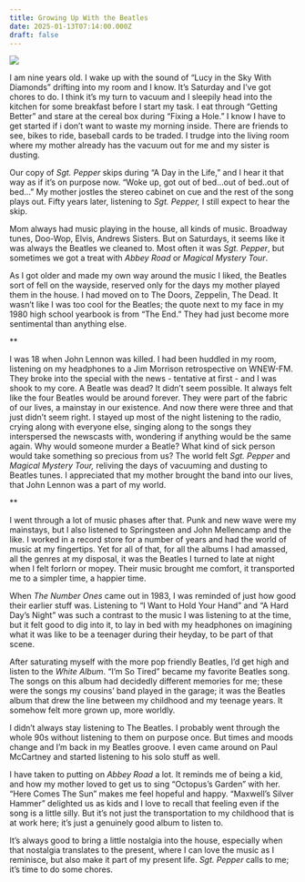 ```yaml
---
title: Growing Up With the Beatles
date: 2025-01-13T07:14:00.000Z
draft: false
---
```

![](/images/upload/img_8192.jpg)



I am nine years old. I wake up with the sound of “Lucy in the Sky With Diamonds” drifting into my room and I know. It’s Saturday and I’ve got chores to do. I think it’s my turn to vacuum and I sleepily head into the kitchen for some breakfast before I start my task. I eat through “Getting Better” and stare at the cereal box during “Fixing a Hole.” I know I have to get started if i don’t want to waste my morning inside. There are friends to see, bikes to ride, baseball cards to be traded. I trudge into the living room where my mother already has the vacuum out for me and my sister is dusting.

Our copy of *Sgt. Pepper* skips during “A Day in the Life,” and I hear it that way as if it’s on purpose now. “Woke up, got out of bed…out of bed..out of bed…” My mother jostles the stereo cabinet on cue and the rest of the song plays out. Fifty years later, listening to *Sgt. Pepper,* I still expect to hear the skip.

Mom always had music playing in the house, all kinds of music. Broadway tunes, Doo-Wop, Elvis, Andrews Sisters. But on Saturdays, it seems like it was always the Beatles we cleaned to. Most often it was *Sgt. Pepper*, but sometimes we got a treat with *Abbey Road* or *Magical Mystery Tour*.

As I got older and made my own way around the music I liked, the Beatles sort of fell on the wayside, reserved only for the days my mother played them in the house. I had moved on to The Doors, Zeppelin, The Dead. It wasn’t like I was too cool for the Beatles; the quote next to my face in my 1980 high school yearbook is from “The End.” They had just become more sentimental than anything else.

\*\*

I was 18 when John Lennon was killed. I had been huddled in my room, listening on my headphones to a Jim Morrison retrospective on WNEW-FM. They broke into the special with the news - tentative at first - and I was shook to my core. A Beatle was dead? It didn’t seem possible. It always felt like the four Beatles would be around forever. They were part of the fabric of our lives, a mainstay in our existence. And now there were three and that just didn’t seem right. I stayed up most of the night listening to the radio, crying along with everyone else, singing along to the songs they interspersed the newscasts with, wondering if anything would be the same again. Why would someone murder a Beatle? What kind of sick person would take something so precious from us? The world felt *Sgt. Pepper* and *Magical Mystery Tour,* reliving the days of vacuuming and dusting to Beatles tunes. I appreciated that my mother brought the band into our lives, that John Lennon was a part of my world.

\*\*

I went through a lot of music phases after that. Punk and new wave were my mainstays, but I also listened to Springsteen and John Mellencamp and the like. I worked in a record store for a number of years and had the world of music at my fingertips. Yet for all of that, for all the albums I had amassed, all the genres at my disposal, it was the Beatles I turned to late at night when I felt forlorn or mopey. Their music brought me comfort, it transported me to a simpler time, a happier time.

When *The Number Ones* came out in 1983, I was reminded of just how good their earlier stuff was. Listening to “I Want to Hold Your Hand” and “A Hard Day’s Night” was such a contrast to the music I was listening to at the time, but it felt good to dig into it, to lay in bed with my headphones on imagining what it was like to be a teenager during their heyday, to be part of that scene.

After saturating myself with the more pop friendly Beatles, I’d get high and listen to the *White Album*. “I’m So Tired” became my favorite Beatles song. The songs on this album had decidedly different memories for me; these were the songs my cousins’ band played in the garage; it was the Beatles album that drew the line between my childhood and my teenage years. It somehow felt more grown up, more worldly.

I didn’t always stay listening to The Beatles. I probably went through the whole 90s without listening to them on purpose once. But times and moods change and I’m back in my Beatles groove. I even came around on Paul McCartney and started listening to his solo stuff as well.

I have taken to putting on *Abbey Road* a lot. It reminds me of being a kid, and how my mother loved to get us to sing “Octopus’s Garden” with her. “Here Comes The Sun” makes me feel hopeful and happy. “Maxwell’s Silver Hammer” delighted us as kids and I love to recall that feeling even if the song is a little silly. But it’s not just the transportation to my childhood that is at work here; it’s just a genuinely good album to listen to.

It’s always good to bring a little nostalgia into the house, especially when that nostalgia translates to the present, where I can love the music as I reminisce, but also make it part of my present life. *Sgt. Pepper* calls to me; it’s time to do some chores.
